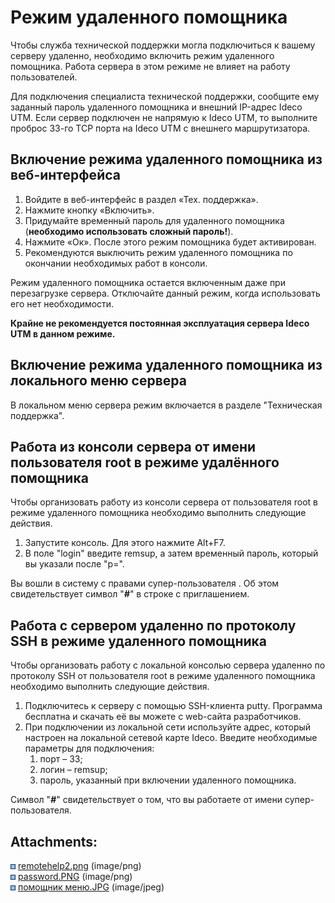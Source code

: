 # Режим удаленного помощника

Чтобы служба технической поддержки могла подключиться к вашему серверу
удаленно, необходимо включить режим удаленного помощника. Работа
сервера в этом режиме не влияет на работу пользователей.

Для подключения специалиста технической поддержки, сообщите ему заданный
пароль удаленного помощника и внешний IP-адрес Ideco UTM. Если сервер
подключен не напрямую к Ideco UTM, то выполните проброс 33-го TCP
порта на Ideco UTM с внешнего маршрутизатора.

## Включение режима удаленного помощника из веб-интерфейса

1.  Войдите в веб-интерфейс в раздел «Тех. поддержка».
2.  Нажмите кнопку «Включить».
3.  Придумайте временный пароль для удаленного помощника (**необходимо
    использовать сложный пароль\!**).
4.  Нажмите «Ок». После этого режим помощника будет активирован.
5.  Рекомендуются выключить режим удаленного помощника по окончании
    необходимых работ в консоли.

<div>

<div>

Режим удаленного помощника остается включенным даже при перезагрузке
сервера. Отключайте данный режим, когда использовать его нет
необходимости.

**Крайне не рекомендуется постоянная эксплуатация сервера Ideco UTM в
данном режиме.**

</div>

</div>

## Включение режима удаленного помощника из локального меню сервера

В локальном меню сервера режим включается в разделе "Техническая
поддержка".

## Работа из консоли сервера от имени пользователя root в режиме удалённого помощника

Чтобы организовать работу из консоли сервера от пользователя root в
режиме удаленного помощника необходимо выполнить следующие
действия.

1.  Запустите консоль. Для этого нажмите Alt+F7.
2.  В поле "login" введите remsup, а затем временный пароль, который вы
    указали после "p=".

Вы вошли в систему с правами супер-пользователя . Об этом
свидетельствует символ "***\#***" в строке с
приглашением.

## Работа с сервером удаленно по протоколу SSH в режиме удаленного помощника

Чтобы организовать работу с локальной консолью сервера удаленно по
протоколу SSH от пользователя root в режиме удаленного помощника
необходимо выполнить следующие действия.

1.  Подключитесь к серверу с помощью SSH-клиента putty. Программа
    бесплатна и скачать её вы можете с web-сайта разработчиков.
2.  При подключении из локальной сети используйте адрес, который
    настроен на локальной сетевой карте Ideco. Введите
    необходимые параметры для подключения:  
    1.  порт – 33;
    2.  логин – remsup;
    3.  пароль, указанный при включении удаленного помощника.

Символ "***\#***" свидетельствует о том, что вы работаете от имени
супер-пользователя.

<div class="pageSectionHeader">

## Attachments:

</div>

<div class="greybox" data-align="left">

![](images/icons/bullet_blue.gif)
[remotehelp2.png](attachments/1278119/1441916.png) (image/png)  
![](images/icons/bullet_blue.gif)
[password.PNG](attachments/1278119/4981175.png) (image/png)  
![](images/icons/bullet_blue.gif) [помощник
меню.JPG](attachments/1278119/7471106.jpg) (image/jpeg)  

</div>
